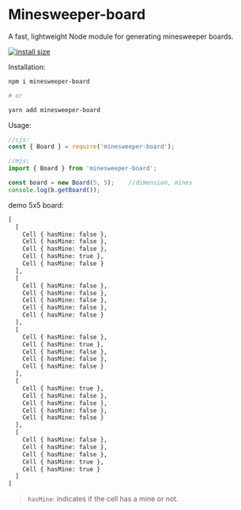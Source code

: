# Minesweeper-board

A fast, lightweight Node module for generating minesweeper boards.


[![install size](https://packagephobia.com/badge?p=minesweeper-board)](https://packagephobia.com/result?p=minesweeper-board)

Installation:
```bash
npm i minesweeper-board

# or

yarn add minesweeper-board
```

Usage:

```js
//cjs:
const { Board } = require('minesweeper-board');

//mjs:
import { Board } from 'minesweeper-board';

const board = new Board(5, 5);    //dimension, mines
console.log(b.getBoard());
```

demo 5x5 board:
```txt
[
  [
    Cell { hasMine: false },
    Cell { hasMine: false },
    Cell { hasMine: false },
    Cell { hasMine: true },
    Cell { hasMine: false }
  ],
  [
    Cell { hasMine: false },
    Cell { hasMine: false },
    Cell { hasMine: false },
    Cell { hasMine: false },
    Cell { hasMine: false }
  ],
  [
    Cell { hasMine: false },
    Cell { hasMine: true },
    Cell { hasMine: false },
    Cell { hasMine: false },
    Cell { hasMine: false }
  ],
  [
    Cell { hasMine: true },
    Cell { hasMine: false },
    Cell { hasMine: false },
    Cell { hasMine: false },
    Cell { hasMine: false }
  ],
  [
    Cell { hasMine: false },
    Cell { hasMine: false },
    Cell { hasMine: false },
    Cell { hasMine: true },
    Cell { hasMine: true }
  ]
]
```

> `hasMine`: indicates if the cell has a mine or not.